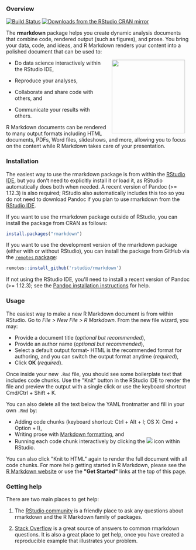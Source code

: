 ### Overview

[![Build Status](https://travis-ci.org/rstudio/rmarkdown.svg?branch=master)](https://travis-ci.org/rstudio/rmarkdown)
[![Downloads from the RStudio CRAN mirror](https://cranlogs.r-pkg.org/badges/rmarkdown)](https://cran.r-project.org/package=rmarkdown)

The **rmarkdown** package helps you create dynamic analysis documents that combine code, rendered output (such as figures), and prose. You bring your data, code, and ideas, and R Markdown renders your content into a polished document that can be used to:

<img src="https://bookdown.org/yihui/rmarkdown/images/hex-rmarkdown.png" width="200" style="padding: 0 15px; float: right;"/>

- Do data science interactively within the RStudio IDE,

- Reproduce your analyses,

- Collaborate and share code with others, and

- Communicate your results with others.

R Markdown documents can be rendered to many output formats including HTML documents, PDFs, Word files, slideshows, and more, allowing you to focus on the content while R Markdown takes care of your presentation. 


### Installation

The easiest way to use the rmarkdown package is from within the [RStudio IDE](http://www.rstudio.com/ide/download/preview), but you don’t need to explicitly install it or load it, as RStudio automatically does both when needed. A recent version of Pandoc (>= 1.12.3) is also required; RStudio also automatically includes this too so you do not need to download Pandoc if you plan to use rmarkdown from the [RStudio IDE](http://www.rstudio.com/ide/download/preview).

If you want to use the rmarkdown package outside of RStudio, you can install the package from CRAN as follows:

```r
install.packages("rmarkdown")
```

If you want to use the development version of the rmarkdown package (either with or without RStudio), you can install the package from GitHub via the [`remotes` package](https://remotes.r-lib.org/):

```r
remotes::install_github('rstudio/rmarkdown')
```

If not using the RStudio IDE, you'll need to install a recent version of Pandoc (&gt;= 1.12.3); see the [Pandoc installation instructions](articles/pandoc.html) for help.

### Usage

The easiest way to make a new R Markdown document is from within RStudio. Go to _File > New File > R Markdown_. From the new file wizard, you may:

+ Provide a document title (_optional but recommended_),
+ Provide an author name (_optional but recommended_),
+ Select a default output format- HTML is the recommended format for authoring, and you can switch the output format anytime (_required_), 
+ Click **OK** (_required_).

Once inside your new `.Rmd` file, you should see some boilerplate text that includes code chunks. Use the "Knit" button in the RStudio IDE to render the file and preview the output with a single click or use the keyboard shortcut Cmd/Ctrl + Shift + K. 

You can also delete all the text below the YAML frontmatter and fill in your own `.Rmd` by:

+ Adding code chunks (keyboard shortcut: Ctrl + Alt + I; OS X: Cmd + Option + I),
+ Writing prose with [Markdown formatting](https://www.markdowntutorial.com/), and
+ Running each code chunk interactively by clicking the ![](https://raw.githubusercontent.com/rstudio/rmarkdown/gh-pages/images/notebook-run-chunk.png) icon within RStudio. 

You can also click "Knit to HTML" again to render the full document with all code chunks. For more help getting started in R Markdown, please see the [R Markdown website](https://rmarkdown.rstudio.com/lesson-1.html) or use the **"Get Started"** links at the top of this page.

### Getting help

There are two main places to get help:

1. The [RStudio community](https://community.rstudio.com/c/R-Markdown) is a friendly place to ask any questions about rmarkdown and the R Markdown family of packages.

1. [Stack Overflow](https://stackoverflow.com/questions/tagged/r-markdown) is a great source of answers to common rmarkdown questions. It is also a great place to get help, once you have created a reproducible example that illustrates your problem.

